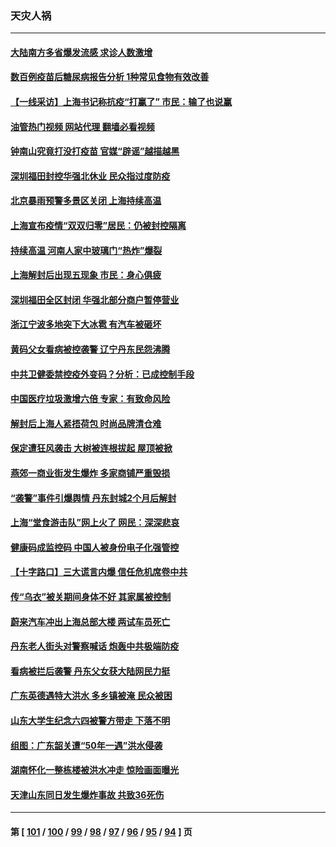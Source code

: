 ### 天灾人祸
---
#### [大陆南方多省爆发流感 求诊人数激增](../../pages/ncid280/n13768101.md?06271645) 
#### [数百例疫苗后糖尿病报告分析 1种常见食物有效改善](../../pages/ncid280/n13766057.md?06271645) 
#### [【一线采访】上海书记称抗疫“打赢了” 市民：输了也说赢](../../pages/ncid280/n13767912.md?06271645) 
#### [油管热门视频 网站代理 翻墙必看视频](http://209.222.30.114:81/youtube.html?06271645)
#### [钟南山究竟打没打疫苗 官媒“辟谣”越描越黑](../../pages/ncid280/n13767868.md?06271645) 
#### [深圳福田封控华强北休业 民众指过度防疫](../../pages/ncid280/n13767715.md?06271645) 
#### [北京暴雨预警多景区关闭 上海持续高温](../../pages/ncid280/n13767695.md?06271645) 
#### [上海宣布疫情“双双归零”居民：仍被封控隔离](../../pages/ncid280/n13767223.md?06271645) 
#### [持续高温 河南人家中玻璃门“热炸”爆裂](../../pages/ncid280/n13767280.md?06271645) 
#### [上海解封后出现五现象 市民：身心俱疲](../../pages/ncid280/n13767226.md?06271645) 
#### [深圳福田全区封闭 华强北部分商户暂停营业](../../pages/ncid280/n13767252.md?06271645) 
#### [浙江宁波多地突下大冰雹 有汽车被砸坏](../../pages/ncid280/n13767153.md?06271645) 
#### [黄码父女看病被控袭警 辽宁丹东民怨沸腾](../../pages/ncid280/n13766947.md?06271645) 
#### [中共卫健委禁控疫外变码？分析：已成控制手段](../../pages/ncid280/n13766876.md?06271645) 
#### [中国医疗垃圾激增六倍 专家：有致命风险](../../pages/ncid280/n13766916.md?06271645) 
#### [解封后上海人紧捂荷包 时尚品牌清仓难](../../pages/ncid280/n13766680.md?06271645) 
#### [保定遭狂风袭击 大树被连根拔起 屋顶被掀](../../pages/ncid280/n13766613.md?06271645) 
#### [燕郊一商业街发生爆炸 多家商铺严重毁损](../../pages/ncid280/n13766395.md?06271645) 
#### [“袭警”事件引爆舆情 丹东封城2个月后解封](../../pages/ncid280/n13766113.md?06271645) 
#### [上海“堂食游击队”网上火了 网民：深深悲哀](../../pages/ncid280/n13766026.md?06271645) 
#### [健康码成监控码 中国人被身份电子化强管控](../../pages/ncid280/n13766021.md?06271645) 
#### [【十字路口】三大谎言内爆 信任危机席卷中共](../../pages/ncid280/n13765841.md?06271645) 
#### [传“乌衣”被关期间身体不好 其家属被控制](../../pages/ncid280/n13765751.md?06271645) 
#### [蔚来汽车冲出上海总部大楼 两试车员死亡](../../pages/ncid280/n13765765.md?06271645) 
#### [丹东老人街头对警察喊话 炮轰中共极端防疫](../../pages/ncid280/n13765766.md?06271645) 
#### [看病被拦后袭警 丹东父女获大陆网民力挺](../../pages/ncid280/n13765748.md?06271645) 
#### [广东英德遇特大洪水 多乡镇被淹 民众被困](../../pages/ncid280/n13765015.md?06271645) 
#### [山东大学生纪念六四被警方带走 下落不明](../../pages/ncid280/n13764990.md?06271645) 
#### [组图：广东韶关遭“50年一遇”洪水侵袭](../../pages/ncid280/n13764988.md?06271645) 
#### [湖南怀化一整栋楼被洪水冲走 惊险画面曝光](../../pages/ncid280/n13764820.md?06271645) 
#### [天津山东同日发生爆炸事故 共致36死伤](../../pages/ncid280/n13764720.md?06271645) 

---
#### 第 [ [101](./101.md?06271645) / [100](./100.md?06271645) / [99](./99.md?06271645) / [98](./98.md?06271645) / [97](./97.md?06271645) / [96](./96.md?06271645) / [95](./95.md?06271645) / [94](./94.md?06271645) ] 页
